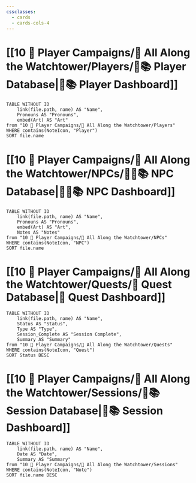 ```yaml
---
cssclasses:
  - cards
  - cards-cols-4
---
```


# [[10 🧙 Player Campaigns/💽 All Along the Watchtower/Players/🧙📚 Player Database|🧙📚 Player Dashboard]]
```dataview
TABLE WITHOUT ID 
	link(file.path, name) AS "Name", 
	Pronouns AS "Pronouns",
	embed(Art) AS "Art"
from "10 🧙 Player Campaigns/💽 All Along the Watchtower/Players"
WHERE contains(NoteIcon, "Player")
SORT file.name
```

# [[10 🧙 Player Campaigns/💽 All Along the Watchtower/NPCs/👨‍🌾📚 NPC Database|👨‍🌾📚 NPC Dashboard]]
```dataview
TABLE WITHOUT ID 
	link(file.path, name) AS "Name", 
	Pronouns AS "Pronouns",
	embed(Art) AS "Art",
	Notes AS "Notes"
from "10 🧙 Player Campaigns/💽 All Along the Watchtower/NPCs"
WHERE contains(NoteIcon, "NPC")
SORT file.name
```

# [[10 🧙 Player Campaigns/💽 All Along the Watchtower/Quests/🎯 Quest Database|🎯 Quest Dashboard]]
```dataview
TABLE WITHOUT ID 
	link(file.path, name) AS "Name",
	Status AS "Status",
	Type AS "Type",
	Session_Complete AS "Session Complete",
	Summary AS "Summary"
from "10 🧙 Player Campaigns/💽 All Along the Watchtower/Quests"
WHERE contains(NoteIcon, "Quest")
SORT Status DESC
```

# [[10 🧙 Player Campaigns/💽 All Along the Watchtower/Sessions/🧻📚 Session Database|🧻📚 Session Dashboard]]
```dataview
TABLE WITHOUT ID 
	link(file.path, name) AS "Name", 
	Date AS "Date",
	Summary AS "Summary"
from "10 🧙 Player Campaigns/💽 All Along the Watchtower/Sessions"
WHERE contains(NoteIcon, "Note")
SORT file.name DESC
```
